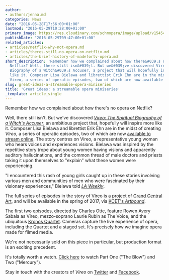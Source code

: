 ```yaml
---
author:
- authors/jenna.md
categories: News
date: "2016-05-28T17:56:00+01:00"
lastmod: "2016-05-29T10:28:00+01:00"
primary_image: https://res.cloudinary.com/schmopera/image/upload/v1545409169/media/webhook-uploads/1464461238466/Vireo.jpg.jpg
publishDate: "2016-05-29T09:47:00+01:00"
related_articles:
- articles/netflix-why-not-opera.md
- articles/theres-still-no-opera-on-netflix.md
- articles/the-brief-history-of-madefortv-opera.md
short_description: 'Remember how we complained about how there&#039;s no opera on
  Netflix? Well, there still isn&#039;t. But we&#039;ve discovered Vireo: The Spiritual
  Biography of a Witch&#039;s Accuser, a project that will hopefully inspire more
  like it. Composer Lisa Bielawa and librettist Erik Ehn are in the midst of creating
  Vireo, a series of operatic episodes, two of which are now available to stream online.'
slug: great-ideas-a-streamable-opera-miniseries
title: 'Great ideas: a streamable opera miniseries'
_template: article_single
---
```


Remember how we complained about how there's no opera on Netflix?

Well, there still isn't. But we've discovered [*Vireo: The Spiritual Biography of a Witch's Accuser*](http://www.operavireo.org/), an ambitious project that, hopefully will inspire more like it. Composer Lisa Bielawa and librettist Erik Ehn are in the midst of creating *Vireo*, a series of operatic episodes, two of which are now [available to stream online](http://www.operavireo.org/#!watch-episodes/c10sy). The story centres on Vireo, a representative young woman who hears voices and experiences visions. Bielawa was inspired by the repetitive story trope about young women having visions and apparently auditory hallucinations, and the common thread of male doctors and priests taking it upon themselves to "explain" what these women were experiencing. 

"I encountered this rash of young girls caught up in these stories involving various men and communities of men who were fascinated by their visionary experiences," Bielawa told [*LA Weekly*](http://www.laweekly.com/arts/the-world-s-first-streamable-binge-watchable-opera-is-being-made-in-la-6940935).

The full series of episodes in the story of Vireo is a project of [Grand Central Art](https://twitter.com/GrandCentralArt), and will be available in the spring of 2017, via [KCET's *Artbound*](https://www.kcet.org/shows/artbound).

The first two episodes, directed by Charles Otte, feature Rowen Avery Sabala as Vireo, mezzo-soprano Laurie Rubin as The Voice, and the ubiquitous [Kronos Quartet](/constantly-new-the-kronos-quartet/). Cameras capture the live experience of opera, including the Quartet and a staged set. It's precisely how we imagine opera made for filmed media.

We're not necessarily sold on this piece in particular, but production format is an exciting precedent.

It's totally worth a watch. [Click here](http://www.operavireo.org/#!watch-episodes/c10sy) to watch Part One ("The Blow") and Two ("Mercury").

Stay in touch with the creators of *Vireo* on [Twitter](https://twitter.com/operavireo) and [Facebook](https://www.facebook.com/operavireo).
